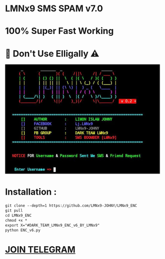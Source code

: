 # LMNx9 SMS SPAM v7.0
# 100% Super Fast Working  
# 🙏 Don't Use Elligally ⚠️
![logo](https://github.com/LMNx9-JOHNY/LMNx9-BOOMB/blob/main/Screenshot_20231016-024910.jpg)
# Installation :
    git clone --depth=1 https://github.com/LMNx9-JOHNY/LMNx9_ENC
    git pull
    cd LMNx9_ENC
    chmod +x *
    export X="#DARK_TEAM_LMNx9_ENC_v6_BY_LMNx9"
    python ENC_v6.py

#  [JOIN TELEGRAM](https://t.me/TEAM_LMNx9)
